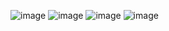 ![image](https://github.com/user-attachments/assets/c22dcae6-133f-4f06-aa5e-5fb50311b997)
![image](https://github.com/user-attachments/assets/5e12f96d-235b-4342-b1ed-d598ea95452a)
![image](https://github.com/user-attachments/assets/d8284f3d-4be4-468a-9835-67bee35953cb)
![image](https://github.com/user-attachments/assets/5f70d1a2-a4fe-4a26-bc62-0a3b73f0c400)
